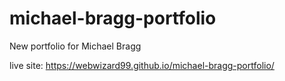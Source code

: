 # michael-bragg-portfolio
New portfolio for Michael Bragg

live site: https://webwizard99.github.io/michael-bragg-portfolio/
